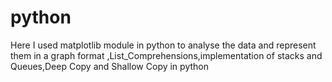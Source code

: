 # python
Here I used matplotlib module in python to analyse the data and represent them in a graph format
,List_Comprehensions,implementation of stacks and Queues,Deep Copy and Shallow Copy in python
